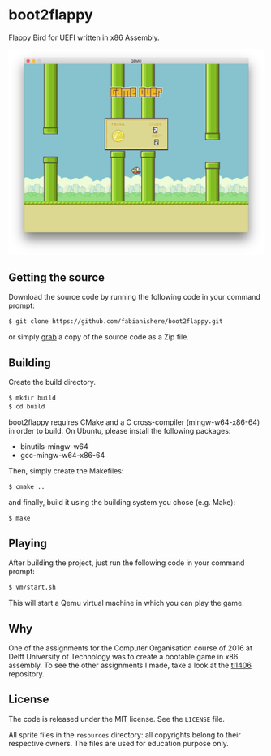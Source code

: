 # boot2flappy
Flappy Bird for UEFI written in x86 Assembly.

![Alt Text](resources/screenshot.png)

## Getting the source
Download the source code by running the following code in your command prompt:
```sh
$ git clone https://github.com/fabianishere/boot2flappy.git
```
or simply [grab](https://github.com/fabianishere/boot2flappy/archive/master.zip) 
a copy of the source code as a Zip file.

## Building
Create the build directory.
```sh
$ mkdir build
$ cd build
```
boot2flappy requires CMake and a C cross-compiler (mingw-w64-x86-64) in order to build.
On Ubuntu, please install the following packages:

- binutils-mingw-w64 
- gcc-mingw-w64-x86-64

Then, simply create the Makefiles:
```sh
$ cmake ..
```
and finally, build it using the building system you chose (e.g. Make):
```sh
$ make
```

## Playing
After building the project, just run the following code in your command prompt:
```sh
$ vm/start.sh
```
This will start a Qemu virtual machine in which you can play the game.

## Why
One of the assignments for the Computer Organisation course of 2016 at Delft University of Technology
was to create a bootable game in x86 assembly. To see the other assignments I made,
take a look at the [ti1406](https://github.com/fabianishere/ti1406) repository.

## License
The code is released under the MIT license. See the `LICENSE` file.

All sprite files in the `resources` directory: all copyrights belong to their 
respective owners. The files are used for education purpose only.
